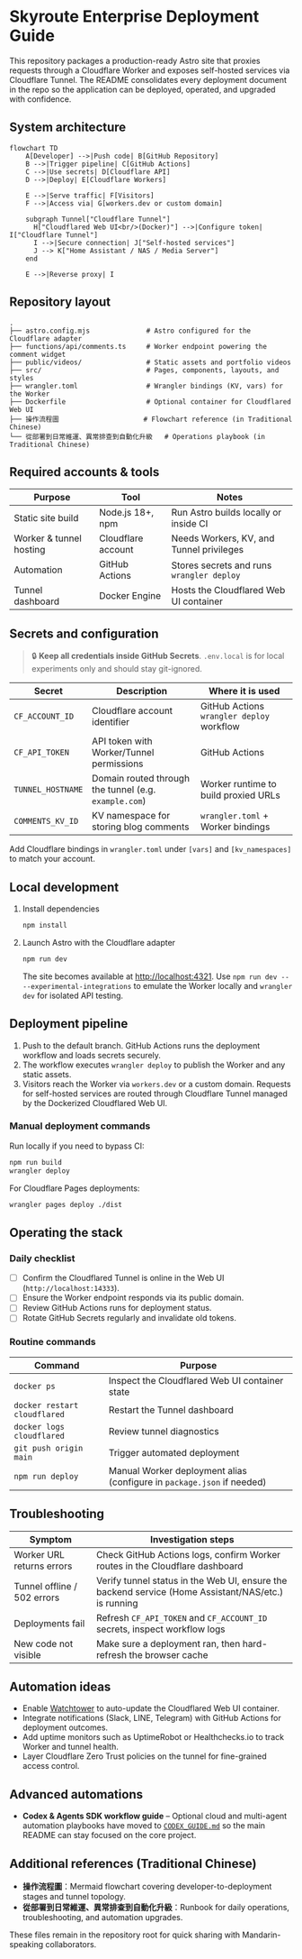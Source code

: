 # Skyroute Enterprise Deployment Guide

This repository packages a production-ready Astro site that proxies requests through a Cloudflare Worker and exposes
self-hosted services via Cloudflare Tunnel. The README consolidates every deployment document in the repo so the
application can be deployed, operated, and upgraded with confidence.

## System architecture

```mermaid
flowchart TD
    A[Developer] -->|Push code| B[GitHub Repository]
    B -->|Trigger pipeline| C[GitHub Actions]
    C -->|Use secrets| D[Cloudflare API]
    D -->|Deploy| E[Cloudflare Workers]

    E -->|Serve traffic| F[Visitors]
    F -->|Access via| G[workers.dev or custom domain]

    subgraph Tunnel["Cloudflare Tunnel"]
      H["Cloudflared Web UI<br/>(Docker)"] -->|Configure token| I["Cloudflare Tunnel"]
      I -->|Secure connection| J["Self-hosted services"]
      J --> K["Home Assistant / NAS / Media Server"]
    end

    E -->|Reverse proxy| I
```

## Repository layout

```
.
├── astro.config.mjs              # Astro configured for the Cloudflare adapter
├── functions/api/comments.ts     # Worker endpoint powering the comment widget
├── public/videos/                # Static assets and portfolio videos
├── src/                          # Pages, components, layouts, and styles
├── wrangler.toml                 # Wrangler bindings (KV, vars) for the Worker
├── Dockerfile                    # Optional container for Cloudflared Web UI
├── 操作流程圖                     # Flowchart reference (in Traditional Chinese)
└── 從部署到日常維運、異常排查到自動化升級   # Operations playbook (in Traditional Chinese)
```

## Required accounts & tools

| Purpose | Tool | Notes |
|---------|------|-------|
| Static site build | Node.js 18+, npm | Run Astro builds locally or inside CI |
| Worker & tunnel hosting | Cloudflare account | Needs Workers, KV, and Tunnel privileges |
| Automation | GitHub Actions | Stores secrets and runs `wrangler deploy` |
| Tunnel dashboard | Docker Engine | Hosts the Cloudflared Web UI container |

## Secrets and configuration

> :lock: **Keep all credentials inside GitHub Secrets**. `.env.local` is for local experiments only and should stay git-ignored.

| Secret | Description | Where it is used |
|--------|-------------|------------------|
| `CF_ACCOUNT_ID` | Cloudflare account identifier | GitHub Actions `wrangler deploy` workflow |
| `CF_API_TOKEN` | API token with Worker/Tunnel permissions | GitHub Actions | 
| `TUNNEL_HOSTNAME` | Domain routed through the tunnel (e.g. `example.com`) | Worker runtime to build proxied URLs |
| `COMMENTS_KV_ID` | KV namespace for storing blog comments | `wrangler.toml` + Worker bindings |

Add Cloudflare bindings in `wrangler.toml` under `[vars]` and `[kv_namespaces]` to match your account.

## Local development

1. Install dependencies
   ```bash
   npm install
   ```
2. Launch Astro with the Cloudflare adapter
   ```bash
   npm run dev
   ```
   The site becomes available at <http://localhost:4321>. Use `npm run dev -- --experimental-integrations` to emulate the
   Worker locally and `wrangler dev` for isolated API testing.

## Deployment pipeline

1. Push to the default branch. GitHub Actions runs the deployment workflow and loads secrets securely.
2. The workflow executes `wrangler deploy` to publish the Worker and any static assets.
3. Visitors reach the Worker via `workers.dev` or a custom domain. Requests for self-hosted services are routed through
   Cloudflare Tunnel managed by the Dockerized Cloudflared Web UI.

### Manual deployment commands

Run locally if you need to bypass CI:

```bash
npm run build
wrangler deploy
```

For Cloudflare Pages deployments:

```bash
wrangler pages deploy ./dist
```

## Operating the stack

### Daily checklist

- [ ] Confirm the Cloudflared Tunnel is online in the Web UI (`http://localhost:14333`).
- [ ] Ensure the Worker endpoint responds via its public domain.
- [ ] Review GitHub Actions runs for deployment status.
- [ ] Rotate GitHub Secrets regularly and invalidate old tokens.

### Routine commands

| Command | Purpose |
|---------|---------|
| `docker ps` | Inspect the Cloudflared Web UI container state |
| `docker restart cloudflared` | Restart the Tunnel dashboard |
| `docker logs cloudflared` | Review tunnel diagnostics |
| `git push origin main` | Trigger automated deployment |
| `npm run deploy` | Manual Worker deployment alias (configure in `package.json` if needed) |

## Troubleshooting

| Symptom | Investigation steps |
|---------|--------------------|
| Worker URL returns errors | Check GitHub Actions logs, confirm Worker routes in the Cloudflare dashboard |
| Tunnel offline / 502 errors | Verify tunnel status in the Web UI, ensure the backend service (Home Assistant/NAS/etc.) is running |
| Deployments fail | Refresh `CF_API_TOKEN` and `CF_ACCOUNT_ID` secrets, inspect workflow logs |
| New code not visible | Make sure a deployment ran, then hard-refresh the browser cache |

## Automation ideas

- Enable [Watchtower](https://containrrr.dev/watchtower/) to auto-update the Cloudflared Web UI container.
- Integrate notifications (Slack, LINE, Telegram) with GitHub Actions for deployment outcomes.
- Add uptime monitors such as UptimeRobot or Healthchecks.io to track Worker and tunnel health.
- Layer Cloudflare Zero Trust policies on the tunnel for fine-grained access control.

## Advanced automations

- **Codex & Agents SDK workflow guide** – Optional cloud and multi-agent automation playbooks have moved to [`CODEX_GUIDE.md`](CODEX_GUIDE.md) so the main README can stay focused on the core project.

## Additional references (Traditional Chinese)

- **操作流程圖**：Mermaid flowchart covering developer-to-deployment stages and tunnel topology.
- **從部署到日常維運、異常排查到自動化升級**：Runbook for daily operations, troubleshooting, and automation upgrades.

These files remain in the repository root for quick sharing with Mandarin-speaking collaborators.
